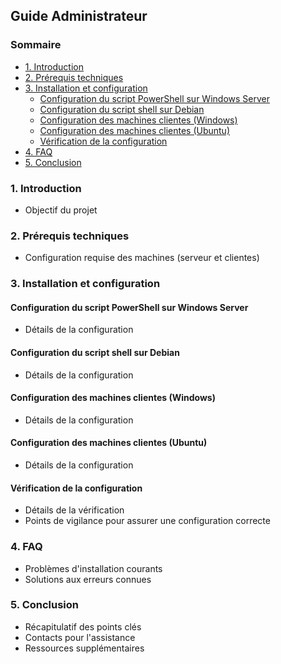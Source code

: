 ## Guide Administrateur

### Sommaire
- [1. Introduction](#1-introduction)
- [2. Prérequis techniques](#2-prérequis-techniques)
- [3. Installation et configuration](#3-installation-et-configuration)
  - [Configuration du script PowerShell sur Windows Server](#configuration-du-script-powershell-sur-windows-server)
  - [Configuration du script shell sur Debian](#configuration-du-script-shell-sur-debian)
  - [Configuration des machines clientes (Windows)](#configuration-des-machines-clientes-windows)
  - [Configuration des machines clientes (Ubuntu)](#configuration-des-machines-clientes-ubuntu)
  - [Vérification de la configuration](#vérification-de-la-configuration)
- [4. FAQ](#4-faq)
- [5. Conclusion](#5-conclusion)

### 1. Introduction
- Objectif du projet

### 2. Prérequis techniques
- Configuration requise des machines (serveur et clientes)

### 3. Installation et configuration
#### Configuration du script PowerShell sur Windows Server
- Détails de la configuration

#### Configuration du script shell sur Debian
- Détails de la configuration

#### Configuration des machines clientes (Windows)
- Détails de la configuration

#### Configuration des machines clientes (Ubuntu)
- Détails de la configuration

#### Vérification de la configuration
- Détails de la vérification
- Points de vigilance pour assurer une configuration correcte

### 4. FAQ
- Problèmes d'installation courants
- Solutions aux erreurs connues

### 5. Conclusion
- Récapitulatif des points clés
- Contacts pour l'assistance
- Ressources supplémentaires
